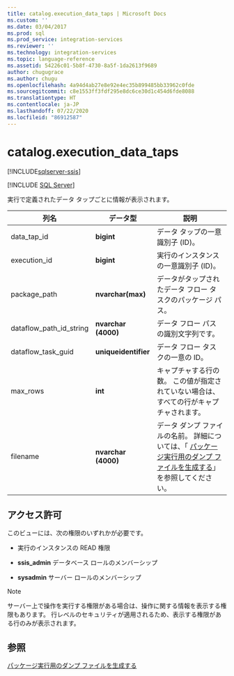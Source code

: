 ```yaml
---
title: catalog.execution_data_taps | Microsoft Docs
ms.custom: ''
ms.date: 03/04/2017
ms.prod: sql
ms.prod_service: integration-services
ms.reviewer: ''
ms.technology: integration-services
ms.topic: language-reference
ms.assetid: 54226c01-5b8f-4730-8a5f-1da2613f9689
author: chugugrace
ms.author: chugu
ms.openlocfilehash: 4a94d4ab27e8e92e4ec35b899485bb33962c0fde
ms.sourcegitcommit: c8e1553ff3fdf295e8dc6ce30d1c454d6fde8088
ms.translationtype: HT
ms.contentlocale: ja-JP
ms.lasthandoff: 07/22/2020
ms.locfileid: "86912587"
---
```

# <a name="catalogexecution_data_taps"></a>catalog.execution_data_taps 

[!INCLUDE[sqlserver-ssis](../../includes/applies-to-version/sqlserver-ssis.md)]


[!INCLUDE [SQL Server](../../includes/applies-to-version/sqlserver.md)]

  実行で定義されたデータ タップごとに情報が表示されます。  
  
|列名|データ型|説明|  
|-----------------|---------------|-----------------|  
|data_tap_id|**bigint**|データ タップの一意識別子 (ID)。|  
|execution_id|**bigint**|実行のインスタンスの一意識別子 (ID)。|  
|package_path|**nvarchar(max)**|データがタップされたデータ フロー タスクのパッケージ パス。|  
|dataflow_path_id_string|**nvarchar (4000)**|データ フロー パスの識別文字列です。|  
|dataflow_task_guid|**uniqueidentifier**|データ フロー タスクの一意の ID。|  
|max_rows|**int**|キャプチャする行の数。 この値が指定されていない場合は、すべての行がキャプチャされます。|  
|filename|**nvarchar (4000)**|データ ダンプ ファイルの名前。 詳細については、「 [パッケージ実行用のダンプ ファイルを生成する](../../integration-services/troubleshooting/generating-dump-files-for-package-execution.md)」を参照してください。|  
  
## <a name="permissions"></a>アクセス許可  
 このビューには、次の権限のいずれかが必要です。  
  
-   実行のインスタンスの READ 権限  
  
-   **ssis_admin** データベース ロールのメンバーシップ  
  
-   **sysadmin** サーバー ロールのメンバーシップ  
  
> [!NOTE]  
>  サーバー上で操作を実行する権限がある場合は、操作に関する情報を表示する権限もあります。 行レベルのセキュリティが適用されるため、表示する権限がある行のみが表示されます。  
  
## <a name="see-also"></a>参照  
 [パッケージ実行用のダンプ ファイルを生成する](../../integration-services/troubleshooting/generating-dump-files-for-package-execution.md)  
  
  
